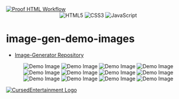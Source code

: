 <a href="https://github.com/CursedPrograms/image-gen-demo-images/actions/workflows/proof-html.yml">
    <img class="workflow-badge workflow-success" src="https://github.com/CursedPrograms/image-gen-demo-images/actions/workflows/proof-html.yml/badge.svg" alt="Proof HTML Workflow">
</a>

<div align="center">
  <img alt="HTML5" src="https://img.shields.io/badge/html5%20-%23323330.svg?&style=for-the-badge&logo=html5&logoColor=white"/>
  <img alt="CSS3" src="https://img.shields.io/badge/css3%20-%23323330.svg?&style=for-the-badge&logo=css3&logoColor=white"/>
    <img alt="JavaScript" src="https://img.shields.io/badge/javascript%20-%23323330.svg?&style=for-the-badge&logo=javascript&logoColor=white"/>
</div>

# image-gen-demo-images

- [Image-Generator Repository](https://github.com/CursedPrograms/Image-Generator)

<div align="center">

![Demo Image](/images/demo%20(1).jpg)
![Demo Image](/images/demo%20(2).jpg)
![Demo Image](/images/demo%20(3).jpg)
![Demo Image](/images/demo%20(4).jpg)
![Demo Image](/images/demo%20(5).jpg)
![Demo Image](/images/demo%20(6).jpg)
![Demo Image](/images/demo%20(7).jpg)
![Demo Image](/images/demo%20(8).jpg)
![Demo Image](/images/demo%20(9).jpg)
![Demo Image](/images/demo%20(10).jpg)
![Demo Image](/images/demo%20(11).jpg)
![Demo Image](/images/demo%20(12).jpg)

</div>
<a href="https://cursed-entertainment.itch.io/" target="_blank">
    <img src="https://github.com/CursedPrograms/cursedentertainment/raw/main/images/logos/logo-wide-grey.png"
        alt="CursedEntertainment Logo">
</a>

